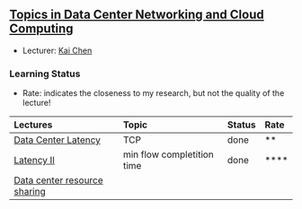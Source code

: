 ## [Topics in Data Center Networking and Cloud Computing](http://www.cse.ust.hk/~kaichen/courses/spring2013/comp6611/)

- Lecturer: [Kai Chen](http://www.cs.ust.hk/~kaichen/)

### Learning Status

- Rate: indicates the closeness to my research, but not the quality of the lecture!

| Lectures| Topic| Status| Rate|
|:-----|:-----|:-----|:-----|
|[Data Center Latency](http://www.cse.ust.hk/~kaichen/courses/spring2013/comp6611/lectures/D2TCP%20PPT.pdf)| TCP | done| ** |
|[Latency II](http://www.cse.ust.hk/~kaichen/courses/spring2013/comp6611/lectures/03-detail-sigcomm.pdf)| min flow completition time| done| ****|
|[Data center resource sharing](http://www.cse.ust.hk/~kaichen/courses/spring2013/comp6611/lectures/[SIGCOMM'12]FairCloud.pptx)| | | |
